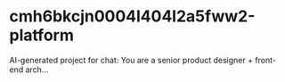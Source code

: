 # cmh6bkcjn0004l404l2a5fww2-platform
AI-generated project for chat: You are a senior product designer + front-end arch...
